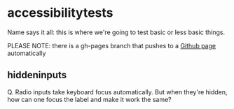 # accessibilitytests

Name says it all: this is where we're going to test basic or less basic things.

PLEASE NOTE: there is a gh-pages branch that pushes to a [Github page](http://notabene.github.io/accessibilitytests/) automatically

## hiddeninputs

Q. Radio inputs take keyboard focus automatically. But when they're hidden, how can one focus the label and make it work the same?